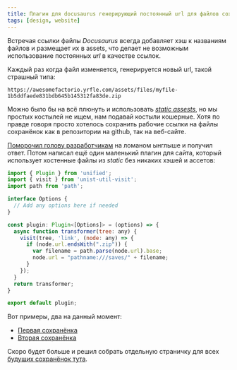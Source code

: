 ```yaml
---
title: Плагин для docusaurus генерирующий постоянный url для файлов сохранения
tags: [design, website]
---
```


Встречая ссылки файлы *Docusaurus* всегда добавляет хэш к названиям файлов и размещает их в assets, что делает не возможным использование постоянных *url* в качестве ссылок.

<!-- truncate -->

Каждый раз когда файл изменяется, генерируется новый url, такой страшный типа:

```
https://awesomefactorio.yrfle.com/assets/files/myfile-1b5ddfaede831bdb645b145312fa83de.zip
```

Можно было бы на всё плюнуть и использовать [*static assests*](https://docusaurus.io/docs/static-assets), но мы простых костылей не ищем, нам подавай костыли кошерные. Хотя по правде говоря просто хотелось сохранить рабочие ссылки на файлы сохранёнок как в репозитории на github, так на веб-сайте.

[Поморочил голову разработчикам](https://github.com/facebook/docusaurus/discussions/10071) на ломаном ынглыше и получил ответ. Потом написал ещё один маленький плагин для сайта, который использует хостенные файлы из *static* без никаких хэшей и ассетов:

```javascript
import { Plugin } from 'unified';
import { visit } from 'unist-util-visit';
import path from 'path';

interface Options {
  // Add any options here if needed
}

const plugin: Plugin<[Options]> = (options) => {
  async function transformer(tree: any) {
    visit(tree, 'link', (node: any) => {
      if (node.url.endsWith(".zip")) {
        var filename = path.parse(node.url).base;
        node.url = "pathname:///saves/" + filename;
      }
    });
  }
  return transformer;
}

export default plugin;
```

Вот примеры, два на данный момент:

* [Первая сохранёнка](../../website/static/saves/AwesomeFactorio%20-%20Power%20Production.zip)
* [Вторая сохранёнка](../../website/static/saves/AwesomeFactorio%20-%20Resources.zip)

Скоро будет больше и решил собрать отдельную страничку для всех [будущих сохранёнок тута](pathname:///Additionals/SavedGames).
